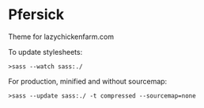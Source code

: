 # Pfersick
Theme for lazychickenfarm.com

To update stylesheets:
```
>sass --watch sass:./
```

For production, minified and without sourcemap:
```
>sass --update sass:./ -t compressed --sourcemap=none
```
